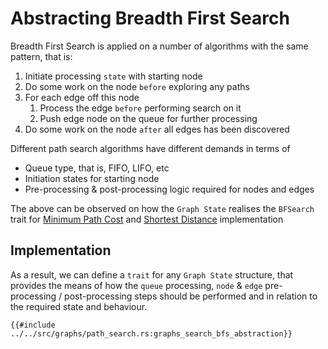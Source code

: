 # Abstracting Breadth First Search
Breadth First Search is applied on a number of algorithms with the same pattern, that is:

1. Initiate processing `state` with starting node
2. Do some work on the node `before` exploring any paths
3. For each edge off this node
    1. Process the edge `before` performing search on it
    2. Push edge node on the queue for further processing
4. Do some work on the node `after` all edges has been discovered

Different path search algorithms have different demands in terms of 
* Queue type, that is, FIFO, LIFO, etc 
* Initiation states for starting node
* Pre-processing & post-processing logic required for nodes and edges

The above can be observed on how the `Graph State` realises the `BFSearch` trait for [Minimum Path Cost](./graph_path_minimum_cost.md) and [Shortest Distance](./graph_path_shortest_distance.md) implementation

## Implementation
As a result, we can define a `trait` for any `Graph State` structure, that provides the means of how the `queue` processing, `node` & `edge` pre-processing / post-processing steps should be performed and in relation to the required state and behaviour.

```rust,no_run,noplayground
{{#include ../../src/graphs/path_search.rs:graphs_search_bfs_abstraction}}
```